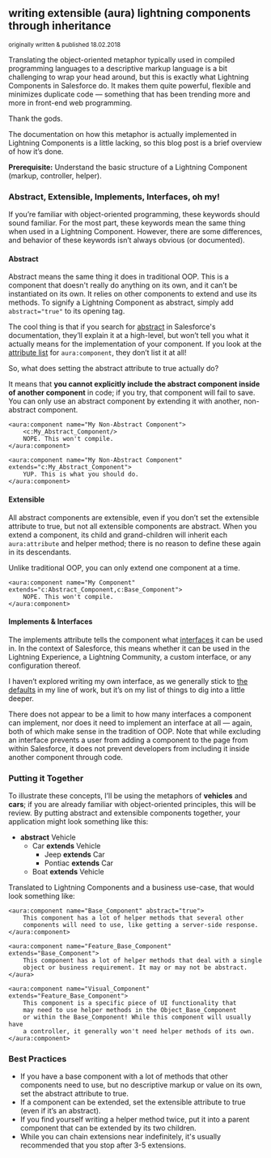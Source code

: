## writing extensible (aura) lightning components through inheritance
<small>originally written & published 18.02.2018</small>

Translating the object-oriented metaphor typically used in compiled programming languages to a descriptive markup language is a bit challenging to wrap your head around, but this is exactly what Lightning Components in Salesforce do. It makes them quite powerful, flexible and minimizes duplicate code &mdash; something that has been trending more and more in front-end web programming.

Thank the gods.

The documentation on how this metaphor is actually implemented in Lightning Components is a little lacking, so this blog post is a brief overview of how it&rsquo;s done.

**Prerequisite:** Understand the basic structure of a Lightning Component (markup, controller, helper).

### Abstract, Extensible, Implements, Interfaces, oh my!
If you&rsquo;re familiar with object-oriented programming, these keywords should sound familiar. For the most part, these keywords mean the same thing when used in a Lightning Component. However, there are some differences, and behavior of these keywords isn&rsquo;t always obvious (or documented).

#### Abstract
Abstract means the same thing it does in traditional OOP. This is a component that doesn't really do anything on its own, and it can&rsquo;t be instantiated on its own. It relies on other components to extend and use its methods. To signify a Lightning Component as abstract, simply add `abstract="true"` to its opening tag.

The cool thing is that if you search for [abstract](https://developer.salesforce.com/docs/atlas.en-us.lightning.meta/lightning/oo_abstract_cmp.htm) in Salesforce's documentation, they&rsquo;ll explain it at a high-level, but won&rsquo;t tell you what it actually means for the implementation of your component. If you look at the [attribute list](https://developer.salesforce.com/docs/atlas.en-us.lightning.meta/lightning/ref_aura_component.htm) for `aura:component`, they don&rsquo;t list it at all!

So, what does setting the abstract attribute to true actually do?

It means that **you cannot explicitly include the abstract component inside of another component** in code; if you try, that component will fail to save. You can only use an abstract component by extending it with another, non-abstract component.

```language-markup
<aura:component name="My Non-Abstract Component">
    <c:My_Abstract_Component/>
    NOPE. This won't compile.
</aura:component>
```
```language-markup
<aura:component name="My Non-Abstract Component" extends="c:My_Abstract_Component">
    YUP. This is what you should do.
</aura:component>
```

#### Extensible
All abstract components are extensible, even if you don&rsquo;t set the extensible attribute to true, but not all extensible components are abstract. When you extend a component, its child and grand-children will inherit each `aura:attribute` and helper method; there is no reason to define these again in its descendants.

Unlike traditional OOP, you can only extend one component at a time.


```language-markup
<aura:component name="My Component" extends="c:Abstract_Component,c:Base_Component">
    NOPE. This won't compile.
</aura:component>
```

#### Implements & Interfaces
The implements attribute tells the component what [interfaces](https://developer.salesforce.com/docs/atlas.en-us.lightning.meta/lightning/oo_interfaces.htm) it can be used in. In the context of Salesforce, this means whether it can be used in the Lightning Experience, a Lightning Community, a custom interface, or any configuration thereof.

I haven&rsquo;t explored writing my own interface, as we generally stick to [the defaults](https://developer.salesforce.com/docs/atlas.en-us.lightning.meta/lightning/ref_interfaces.htm) in my line of work, but it&rsquo;s on my list of things to dig into a little deeper.

There does not appear to be a limit to how many interfaces a component can implement, nor does it need to implement an interface at all &mdash; again, both of which make sense in the tradition of OOP. Note that while excluding an interface prevents a user from adding a component to the page from within Salesforce, it does not prevent developers from including it inside another component through code.

### Putting it Together
To illustrate these concepts, I&rsquo;ll be using the metaphors of **vehicles** and **cars**; if you are already familiar with object-oriented principles, this will be review. By putting abstract and extensible components together, your application might look something like this:

* **abstract** Vehicle
  * Car **extends** Vehicle
     * Jeep **extends** Car
     * Pontiac **extends** Car
  * Boat **extends** Vehicle

Translated to Lightning Components and a business use-case, that would look something like:

```language-markup
<aura:component name="Base_Component" abstract="true">
    This component has a lot of helper methods that several other
    components will need to use, like getting a server-side response.
</aura:component>
```
```language-markup
<aura:component name="Feature_Base_Component" extends="Base_Component">
    This component has a lot of helper methods that deal with a single
    object or business requirement. It may or may not be abstract.
</aura>
```
```language-markup
<aura:component name="Visual_Component" extends="Feature_Base_Component">
    This component is a specific piece of UI functionality that
    may need to use helper methods in the Object_Base_Component
    or within the Base_Component! While this component will usually have
    a controller, it generally won't need helper methods of its own.
</aura:component>
```

### Best Practices
* If you have a base component with a lot of methods that other components need to use, but no descriptive markup or value on its own, set the abstract attribute to true.
* If a component can be extended, set the extensible attribute to true (even if it&rsquo;s an abstract).
* If you find yourself writing a helper method twice, put it into a parent component that can be extended by its two children.
* While you can chain extensions near indefinitely, it's usually recommended that you stop after 3-5 extensions.